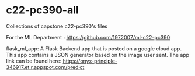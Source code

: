 # c22-pc390-all
Collections of capstone c22-pc390's files

For the ML Department :
https://github.com/1972007/ml-c22-pc390

flask_ml_app:
  A Flask Backend app that is posted on a google cloud app. This app contains a JSON generator based on the image user sent.
The app link can be found here:
  https://onyx-principle-346917.et.r.appspot.com/predict
